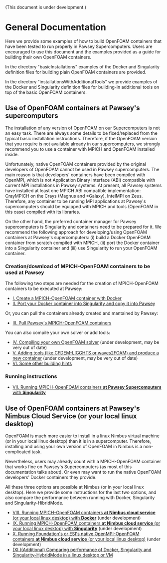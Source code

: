 (This document is under development.)

# General Documentation

Here we provide some examples of how to build OpenFOAM containers that have been tested to run properly in Pawsey Supercomputers. Users are encouraged to use this document and the examples provided as a guide for building their own OpenFOAM containers.

In the directory "basicInstallations" examples of the Docker and Singularity definition files for building plain OpenFOAM containers are provided.

In the directory "installationsWithAdditionalTools" we provide examples of the Docker and Singularity definition files for building-in additional tools on top of the basic OpenFOAM containers.

## Use of OpenFOAM containers at Pawsey's supercomputers
The installation of any version of OpenFOAM on our Supercomputers is not an easy task. There are always some details to be fixed/replaced from the typical basic installation instructions. Therefore, if the OpenFOAM version that you require is not available already in our supercomputers, we strongly recommend you to use a container with MPICH and OpenFOAM installed inside.

Unfortunately, native OpenFOAM containers provided by the original developers of OpenFOAM cannot be used in Pawsey supercomputers. The main reason is that developers' containers have been compiled with OpenMPI, which is not Application Binary Interface (ABI) compatible with current MPI installations in Pawsey systems. At present, all Pawsey systems have installed at least one MPICH ABI compatible implementation: CrayMPICH on the Crays (Magnus and *Galaxy), IntelMPI on Zeus. Therefore, any container to be running MPI applications at Pawsey's supercomputers should be equipped with MPICH and tools (OpenFOAM in this case) compiled with its libraries.

On the other hand, the preferred container manager for Pawsey supercomputers is Singularity and containers need to be prepared for it. We recommend the following approach for developing/using OpenFOAM containers at Pawsey's supercomputers: (i) build a Docker OpenFOAM container from scratch compiled with MPICH, (ii) port the Docker container into a Singularity container and (iii) use Singularity to run your OpenFOAM container.

### Creation/download of MPICH-OpenFOAM containers to be used at Pawsey

The following two steps are needed for the creation of MPICH-OpenFOAM containers to be executed at Pawsey:

* [I. Create a MPICH-OpenFOAM container with Docker](./Documentation/Creation/CREATE_MPICH_OPENFOAM_CONTAINER_DOCKER.md)
* [II. Port your Docker container into Singularity and copy it into Pawsey](./Documentation/Creation/PORT_DOCKER_CONTAINER_TO_SINGULARITY.md)

Or, you can pull the containers already created and mantained by Pawsey:

* [III. Pull Pawsey's MPICH-OpenFOAM containers](./Documentation/Creation/PULL_PAWSEY_CONTAINERS.md)


You can also compile your own solver or add tools:

* [IV. Compiling your own OpenFOAM solver](./Documentation/Creation/COMPILING_YOUR_OWN_SOLVER.md) (under development, may be very out of date)
* [V. Adding tools (like CFDEM-LIGGHTS or waves2FOAM) and produce a new container](./Documentation/Creation/ADDING_TOOLS_TO_NEW_IMAGE.md) (under development, may be very out of date)
* [VI. Some other building hints](./Documentation/Creation/SOME_OTHER_BUILDING_HINTS.md)


### Running instructions

* [VII. Running MPICH-OpenFOAM containers **at Pawsey Supercomputers** with **Singularity**](./Documentation/Usage/RunningAtPawseyWithSingularity.md)

## Use of OpenFOAM containers at Pawsey's Nimbus Cloud Service (or your local linux desktop)
OpenFOAM is much more easier to install in a linux Nimbus virtual machine (or in your local linux desktop) than it is in a supercomputer. Therefore, installing and using your own version of OpenFOAM in Nimbus is a non-complicated task. 

Nevertheless, users may already count with a MPICH-OpenFOAM container that works fine on Pawsey's Supercomputers (as most of this documentation talks about). Or even may want to run the native OpenFOAM developers' Docker containers they provide.

All these three options are possible at Nimbus (or in your local linux desktop). Here we provide some instructions for the last two options, and also compare the performance between running with Docker, Singularity and Singularity-HibridMode.

* [VIII. Running MPICH-OpenFOAM containers **at Nimbus cloud service** (or your local linux desktop) with **Docker**](./Documentation/Usage/RunningLocalWithDocker.md) (under development)
* [IX. Running MPICH-OpenFOAM containers **at Nimbus cloud service** (or your local linux desktop) with **Singularity**](./Documentation/Usage/RunningLocalWithSingularity.md)  (under development)
* [X. Running Foundation's or ESI's native OpenMPI-OpenFOAM containers **at Nimbus cloud service** (or your local linux desktop)](./Documentation/Usage/RunningLocalFoundationOrESI.md) (under development)
* [(XI.)(Additional) Comparing performance of Docker, Singularity and Singularity-HybridMode in a linux desktop or VM](./Documentation/Usage/ComparingPerformance.md)





